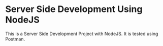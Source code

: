 # Server Side Development Using NodeJS
 This is a Server Side Development Project with NodeJS. It is tested using Postman.
